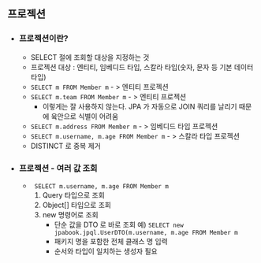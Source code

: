 ## 프로젝션

* ### 프로젝션이란?
    * SELECT 절에 조회할 대상을 지정하는 것
    * 프로젝션 대상 : 엔티티, 임베디드 타입, 스칼라 타입(숫자, 문자 등 기본 데이터 타입)
    * ```SELECT m FROM Member m```  - > 엔티티 프로젝션
    * ```SELECT m.team FROM Member m``` - > 엔티티 프로젝션
        * 이렇게는 잘 사용하지 않는다. JPA 가 자동으로 JOIN 쿼리를 날리기 때문에 육안으로 식별이 어려움
    * ```SELECT m.address FROM Member m``` - > 임베디드 타입 프로젝션
    * ```SELECT m.username, m.age FROM Member m``` - > 스칼라 타입 프로젝션
    * DISTINCT 로 중복 제거
    

* ### 프로젝션 - 여러 값 조회
    * ``` SELECT m.username, m.age FROM Member m```
        1. Query 타입으로 조회
        2. Object[] 타입으로 조회
        3. new 명령어로 조회
            * 단순 값을 DTO 로 바로 조회
            예) ```SELECT new jpabook.jpql.UserDTO(m.username, m.age FROM Member m```              
            * 패키지 명을 포함한 전체 클래스 명 입력
            * 순서와 타입이 일치하는 생성자 필요